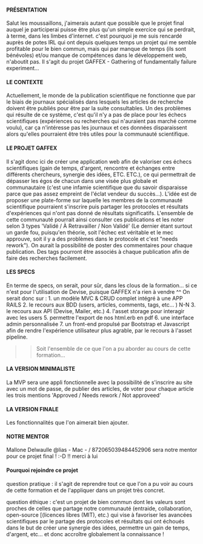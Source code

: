 #### PRÉSENTATION

Salut les moussaillons, j'aimerais autant que possible que le projet final auquel je participerai puisse être plus qu'un simple exercice qui se perdrait, à terme, dans les limbes d'internet. c'est pourquoi je me suis rencardé auprès de potes IRL qui ont depuis quelques temps un projet qui me semble profitable pour le bien commun, mais qui par manque de temps (ils sont bénévoles) et/ou manque de compétences dans le développement web, n'aboutit pas. Il s'agit du projet GAFFEX - Gathering of fundamentally failure experiment...

#### LE CONTEXTE

Actuellement, le monde de la publication scientifique ne fonctionne que par le biais de journaux spécialisés dans lesquels les articles de recherche doivent être publiés pour être par la suite consultables. Un des problèmes qui résulte de ce système, c'est qu'il n'y a pas de place pour les échecs scientifiques (expériences ou recherches qui n'auraient pas marché comme voulu), car ça n'intéresse pas les journaux et ces données disparaissent alors qu'elles pourraient être très utiles pour la communauté scientifique.

#### LE PROJET GAFFEX

Il s'agit donc ici de créer une application web afin de valoriser ces échecs scientifiques (gain de temps, d'argent, rencontre et échanges entre différents chercheurs, synergie des idées, ETC. ETC.), ce qui permettrait de dépasser les égos de chacun dans une visée plus globale et communautaire (c'est une infamie scientifique que du savoir disparaisse parce que pas assez empreint de l'éclat vendeur du succès...). L'idée est de proposer une plate-forme sur laquelle les membres de la communauté scientifique pourraient s'inscrire puis partager les protocoles et résultats d'expériences qui n'ont pas donné de résultats significatifs. L'ensemble de cette communauté pourrait ainsi consulter ces publications et les noter selon 3 types 'Validé / À Retravailler / Non Validé' (Le dernier étant surtout un garde fou, puisqu'en théorie, soit l'échec est véritable et le mec approuve, soit il y a des problèmes dans le protocole et c'est "needs rework"). On aurait la possibilité de poster des commentaires pour chaque publication. Des tags pourront être associés à chaque publication afin de faire des recherches facilement.

#### LES SPECS

En terme de specs, on serait, pour sûr, dans les clous de la formation... si ce n'est pour l'utilisation de Devise, puisque GAFFEX n'a rien à vendre ^^ On serait donc sur : 1. un modèle MVC & CRUD complet intégré à une APP RAILS 2. le recours aux BDD (users, articles, comments, tags, etc... ) N-N 3. le recours aux API (Devise, Mailer, etc.) 4. l'asset storage pour interagir avec les users 5. permettre l'export de nos html.erb en pdf 6. une interface admin personnalisée 7. un front-end propulsé par Bootstrap et Javascript afin de rendre l'expérience utilisateur plus agrable, par le recours à l'asset pipeline.

> > Soit l'ensemble de ce que l'on a pu aborder au cours de cette formation...

#### LA VERSION MINIMALISTE

La MVP sera une appli fonctionnelle avec la possibilité de s'inscrire au site avec un mot de passe, de publier des articles, de voter pour chaque article les trois mentions 'Approved / Needs rework / Not approveed'

#### LA VERSION FINALE

Les fonctionnalités que l'on aimerait bien ajouter.

#### NOTRE MENTOR

Mallone Delwaulle @lias - Mac - / 872065039484452906 sera notre mentor pour ce projet final ! :-D !! merci à lui

#### Pourquoi rejoindre ce projet

question pratique :
il s'agit de reprendre tout ce que l'on a pu voir au cours de cette formation et de l'appliquer dans un projet très concret.

question éthique :
c'est un projet de bien commun dont les valeurs sont proches de celles que partage notre communauté (entraide, collaboration, open-source [(licences libres (MIT), etc.) qui vise à favoriser les avancées scientifiques par le partage des protocoles et résultats qui ont échoués dans le but de créer une synergie des idées, permettre un gain de temps, d'argent, etc... et donc accroître globalement la connaissance !
